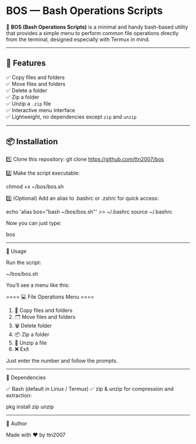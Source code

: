 # BOS — Bash Operations Scripts

🎯 **BOS (Bash Operations Scripts)** is a minimal and handy bash-based utility that provides a simple menu to perform common file operations directly from the terminal, designed especially with Termux in mind.

---

## 🚀 Features

✅ Copy files and folders  
✅ Move files and folders  
✅ Delete a folder  
✅ Zip a folder  
✅ Unzip a `.zip` file  
✅ Interactive menu interface  
✅ Lightweight, no dependencies except `zip` and `unzip`

---

## 📦 Installation

1️⃣ Clone this repository:
git clone https://github.com/ttn2007/bos

2️⃣ Make the script executable:

chmod +x ~/bos/bos.sh

3️⃣ (Optional) Add an alias to .bashrc or .zshrc for quick access:

echo 'alias bos="bash ~/bos/bos.sh"' >> ~/.bashrc
source ~/.bashrc

Now you can just type:

bos


---

🧰 Usage

Run the script:

~/bos/bos.sh

You’ll see a menu like this:

==== 💻 File Operations Menu ====
1) 📄 Copy files and folders
2) 🗂️ Move files and folders
3) 🗑️ Delete folder
4) 📦 Zip a folder
5) 📂 Unzip a file
6) ❌ Exit

Just enter the number and follow the prompts.


---

📄 Dependencies

✅ Bash (default in Linux / Termux)
✅ zip & unzip for compression and extraction:

pkg install zip unzip


---

🙌 Author

Made with ❤️ by ttn2007
